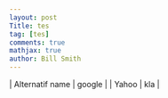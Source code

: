 ```yaml
---
layout: post
Title: tes
tag: [tes]
comments: true
mathjax: true
author: Bill Smith
---
```

| Alternatif name | google |
| Yahoo | kla |

